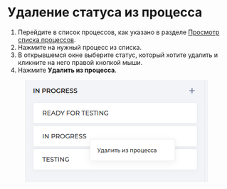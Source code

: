 # Удаление статуса из процесса

1. Перейдите в список процессов, как указано в разделе [Просмотр списка процессов](https://app.gitbook.com/o/BsAoKBoVeLoSLmNL74IE/s/TNAYMNZOkqs70ZT7p73L/\~/changes/303/rukovodstva/rukovodstvo-polzovatelya-teamstorm/nastroika-rabochikh-processov/prosmotr-spiska-processov).
2. Нажмите на нужный процесс из списка.
3. В открывшемся окне выберите статус, который хотите удалить и кликните на него правой кнопкой мыши.
4. Нажмите **Удалить из процесса**.

<figure><img src="../../../.gitbook/assets/изображение (47).png" alt=""><figcaption></figcaption></figure>
